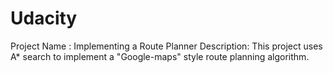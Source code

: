 # Udacity
Project Name : Implementing a Route Planner
Description: This project uses A* search to implement a "Google-maps" style route planning algorithm.
